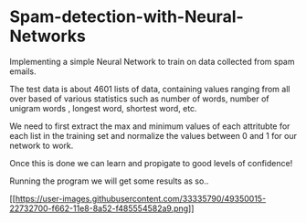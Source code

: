 # Spam-detection-with-Neural-Networks
Implementing a simple Neural Network to train on data collected from spam emails.


The test data is about 4601 lists of data, containing values ranging from all over based of various statistics such as number of words, number of unigram words , longest word, shortest word, etc.

We need to first extract the max and minimum values of each attritubte for each list in the training set and normalize the values between 0 and 1 for our network to work.

Once this is done we can learn and propigate to good levels of confidence!

Running the program we will get some results as so..

[[https://user-images.githubusercontent.com/33335790/49350015-22732700-f662-11e8-8a52-f485554582a9.png]]
